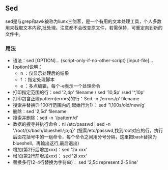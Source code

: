 
## Sed


sed是与grep和awk被称为liunx三剑客，是一个有用的文本处理工具，个人多数用来截取文本内容,批处理。注意都不会改变原文件，若需保持，可重定向到新的文件中。

### 用法

- 语法：sed [OPTION]... {script-only-if-no-other-script} [input-file]...
- [option]说明：
  - n ：仅显示处理后的结果
  - f ：指定处理脚本
  - e ：多点编辑，每个-e表示一个处理命令
- 打印指定范围的行：sed '2,4p' filename / sed '10,$p' /sed '^,10p'  
- 打印包含正则pattern(errors)的行：Sed –n ‘/errors/p’ filename
- 搜索并替换(1-100行范围内的,起始行为1)： sed '1,100s/old/new/g' 
- 删除：sed '2,5d' filename 
- 搜索并删除：sed -n '/pattern/d'
- 数据的搜寻并执行命令：nl /etc/passwd | sed -n '/root/{s/bash/blueshell/;p;q}' (搜索/etc/passwd,找到root对应的行，执行后面花括号中的一组命令，每个命令之间用分号分隔，这里把bash替换为blueshell，再输出这行,最后退出)
- 增加(第2行后增加xxx)：sed '2a xxx'
- 增加(第2行前增加xxx)： sed '2i xxx'
- 替换多行(2-4行替换为字符串)： sed '2,5c represent 2-5 line'


